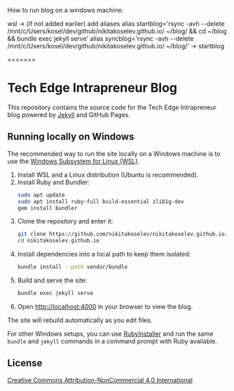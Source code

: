 How to run blog on a windows machine:

wsl
->
(if not added earlier) add aliases
alias startblog='rsync -avh --delete /mnt/c/Users/kosel/dev/github/nikitakoselev.github.io/ ~/blog/ && cd ~/blog && bundle exec jekyll serve'
alias syncblog='rsync -avh --delete /mnt/c/Users/kosel/dev/github/nikitakoselev.github.io/ ~/blog/'
->
startblog


=======
# Tech Edge Intrapreneur Blog

This repository contains the source code for the Tech Edge Intrapreneur blog powered by [Jekyll](https://jekyllrb.com/) and GitHub Pages.

## Running locally on Windows

The recommended way to run the site locally on a Windows machine is to use the [Windows Subsystem for Linux (WSL)](https://learn.microsoft.com/windows/wsl/).

1. Install WSL and a Linux distribution (Ubuntu is recommended).
2. Install Ruby and Bundler:
   ```bash
   sudo apt update
   sudo apt install ruby-full build-essential zlib1g-dev
   gem install bundler
   ```
3. Clone the repository and enter it:
   ```bash
   git clone https://github.com/nikitakoselev/nikitakoselev.github.io.git
   cd nikitakoselev.github.io
   ```
4. Install dependencies into a local path to keep them isolated:
   ```bash
   bundle install --path vendor/bundle
   ```
5. Build and serve the site:
   ```bash
   bundle exec jekyll serve
   ```
6. Open [http://localhost:4000](http://localhost:4000) in your browser to view the blog.

The site will rebuild automatically as you edit files.

For other Windows setups, you can use [RubyInstaller](https://rubyinstaller.org/) and run the same `bundle` and `jekyll` commands in a command prompt with Ruby available.

## License

[Creative Commons Attribution-NonCommercial 4.0 International](LICENSE)